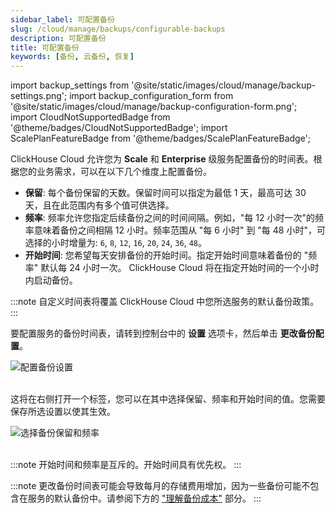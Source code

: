 ```yaml
---
sidebar_label: 可配置备份
slug: /cloud/manage/backups/configurable-backups
description: 可配置备份
title: 可配置备份
keywords: [备份, 云备份, 恢复]
---
```


import backup_settings from '@site/static/images/cloud/manage/backup-settings.png';
import backup_configuration_form from '@site/static/images/cloud/manage/backup-configuration-form.png';
import CloudNotSupportedBadge from '@theme/badges/CloudNotSupportedBadge';
import ScalePlanFeatureBadge from '@theme/badges/ScalePlanFeatureBadge';

<ScalePlanFeatureBadge feature="可配置备份" linking_verb_are="True"/>

ClickHouse Cloud 允许您为 **Scale** 和 **Enterprise** 级服务配置备份的时间表。根据您的业务需求，可以在以下几个维度上配置备份。

- **保留**: 每个备份保留的天数。保留时间可以指定为最低 1 天，最高可达 30 天，且在此范围内有多个值可供选择。
- **频率**: 频率允许您指定后续备份之间的时间间隔。例如，"每 12 小时一次"的频率意味着备份之间相隔 12 小时。频率范围从 "每 6 小时" 到 "每 48 小时"，可选择的小时增量为: `6`, `8`, `12`, `16`, `20`, `24`, `36`, `48`。
- **开始时间**: 您希望每天安排备份的开始时间。指定开始时间意味着备份的 "频率" 默认每 24 小时一次。 ClickHouse Cloud 将在指定开始时间的一个小时内启动备份。

:::note
自定义时间表将覆盖 ClickHouse Cloud 中您所选服务的默认备份政策。
:::

要配置服务的备份时间表，请转到控制台中的 **设置** 选项卡，然后单击 **更改备份配置**。

<div class="eighty-percent">
    <img src={backup_settings}
        alt="配置备份设置"
        class="image"
    />
</div>
<br/>

这将在右侧打开一个标签，您可以在其中选择保留、频率和开始时间的值。您需要保存所选设置以使其生效。

<div class="eighty-percent">
    <img src={backup_configuration_form}
        alt="选择备份保留和频率"
        class="image"
    />
</div>
<br/>

:::note
开始时间和频率是互斥的。开始时间具有优先权。
:::

:::note
更改备份时间表可能会导致每月的存储费用增加，因为一些备份可能不包含在服务的默认备份中。请参阅下方的 ["理解备份成本"](./overview.md/#understanding-backup-cost) 部分。
:::
